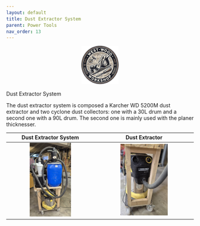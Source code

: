 ```yaml
---
layout: default
title: Dust Extractor System
parent: Power Tools
nav_order: 13
---
```


<p align="center"> <img src="../media/www_logo.png" width="20%" height="20%"/> </p>

Dust Extractor System

The dust extractor system is composed a Karcher WD 5200M dust extractor and two cyclone dust collectors: one with a 30L drum and a second one with a 90L drum. 
The second one is mainly used with the planer thicknesser. 


|                                                                                                 Dust Extractor System                                                                                                  |                                                           Dust Extractor                                                            |
|:----------------------------------------------------------------------------------------------------------------------------------------------------------------------------------------------------------------------:|:-----------------------------------------------------------------------------------------------------------------------------------:|
|                                       [<img alt="image" height="25%" src="/media/Dust_Extractor_System.jpg" width="50%"/>](https://garlatti.github.io/media/Dust_Extractor_System.jpg)                                 |  [<img alt="image" height="25%" src="/media/Dust_Extractor.jpg" width="50%"/>](https://garlatti.github.io/media/Dust_Extractor.jpg) | 